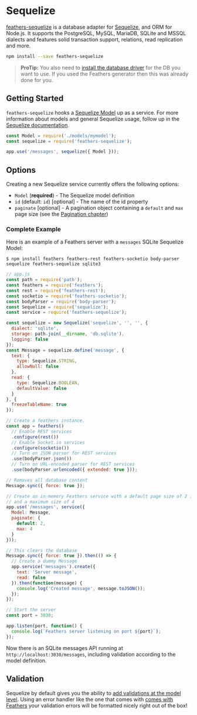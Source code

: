 # Sequelize

[feathers-sequelize](https://github.com/feathersjs/feathers-sequelize) is a database adapter for [Sequelize](http://sequelizejs.com), and ORM for Node.js. It supports the PostgreSQL, MySQL, MariaDB, SQLite and MSSQL dialects and features solid transaction support, relations, read replication and more.

```bash
npm install --save feathers-sequelize
```

> **ProTip:** You also need to [install the database driver](http://docs.sequelizejs.com/en/latest/docs/getting-started/) for the DB you want to use. If you used the Feathers generator then this was already done for you. 

## Getting Started

`feathers-sequelize` hooks a [Sequelize Model](http://docs.sequelizejs.com/en/latest/docs/models-definition/) up as a service. For more information about models and general Sequelize usage, follow up in the [Sequelize documentation](http://docs.sequelizejs.com/en/latest/).

```js
const Model = require('./models/mymodel');
const sequelize = require('feathers-sequelize');

app.use('/messages', sequelize({ Model }));
```

## Options

Creating a new Sequelize service currently offers the following options:

- `Model` (**required**) - The Sequelize model definition
- `id` (default: `id`) [optional] - The name of the id property
- `paginate` [optional] - A pagination object containing a `default` and `max` page size (see the [Pagination chapter](databases/pagination.md))

### Complete Example

Here is an example of a Feathers server with a `messages` SQLite Sequelize Model:

```
$ npm install feathers feathers-rest feathers-socketio body-parser sequelize feathers-sequelize sqlite3
```

```js
// app.js
const path = require('path');
const feathers = require('feathers');
const rest = require('feathers-rest');
const socketio = require('feathers-socketio');
const bodyParser = require('body-parser');
const Sequelize = require('sequelize');
const service = require('feathers-sequelize');

const sequelize = new Sequelize('sequelize', '', '', {
  dialect: 'sqlite',
  storage: path.join(__dirname, 'db.sqlite'),
  logging: false
});
const Message = sequelize.define('message', {
  text: {
    type: Sequelize.STRING,
    allowNull: false
  },
  read: {
    type: Sequelize.BOOLEAN,
    defaultValue: false
  }
}, {
  freezeTableName: true
});

// Create a feathers instance.
const app = feathers()
  // Enable REST services
  .configure(rest())
  // Enable Socket.io services
  .configure(socketio())
  // Turn on JSON parser for REST services
  .use(bodyParser.json())
  // Turn on URL-encoded parser for REST services
  .use(bodyParser.urlencoded({ extended: true }));

// Removes all database content
Message.sync({ force: true });

// Create an in-memory Feathers service with a default page size of 2 items
// and a maximum size of 4
app.use('/messages', service({
  Model: Message,
  paginate: {
    default: 2,
    max: 4
  }
}));

// This clears the database
Message.sync({ force: true }).then(() => {
  // Create a dummy Message
  app.service('messages').create({
    text: 'Server message',
    read: false
  }).then(function(message) {
    console.log('Created message', message.toJSON());
  });
});

// Start the server
const port = 3030;

app.listen(port, function() {
  console.log(`Feathers server listening on port ${port}`);
});
```

Now there is an SQLite messages API running at `http://localhost:3030/messages`, including validation according to the model definition.

## Validation

Sequelize by default gives you the ability to [add validations at the model level](http://docs.sequelizejs.com/en/latest/docs/models-definition/#validations). Using an error handler like the one that comes with [comes with Feathers](https://github.com/feathersjs/feathers-errors/blob/master/src/error-handler.js) your validation errors will be formatted nicely right out of the box!
